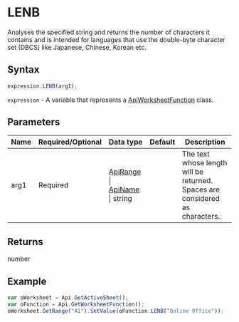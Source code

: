 # LENB

Analyses the specified string and returns the number of characters it contains and is intended for languages that use the double-byte character set (DBCS) like Japanese, Chinese, Korean etc.

## Syntax

```javascript
expression.LENB(arg1);
```

`expression` - A variable that represents a [ApiWorksheetFunction](../ApiWorksheetFunction.md) class.

## Parameters

| **Name** | **Required/Optional** | **Data type** | **Default** | **Description** |
| ------------- | ------------- | ------------- | ------------- | ------------- |
| arg1 | Required | [ApiRange](../../ApiRange/ApiRange.md) \| [ApiName](../../ApiName/ApiName.md) \| string |  | The text whose length will be returned. Spaces are considered as characters. |

## Returns

number

## Example



```javascript
var oWorksheet = Api.GetActiveSheet();
var oFunction = Api.GetWorksheetFunction();
oWorksheet.GetRange("A1").SetValue(oFunction.LENB("Online Office"));
```

